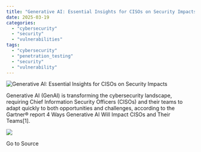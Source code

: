```yaml
---
title: "Generative AI: Essential Insights for CISOs on Security Impacts"
date: 2025-03-19
categories: 
  - "cybersecurity"
  - "security"
  - "vulnerabilities"
tags: 
  - "cybersecurity"
  - "penetration_testing"
  - "security"
  - "vulnerability"
---
```


![Generative AI: Essential Insights for CISOs on Security Impacts](https://www.trustwave.com/hubfs/Blogs/Trustwave_Blog/Headers/Gartner-GenAI-CISO-Blog-Header-1.jpg)

Generative AI (GenAI) is transforming the cybersecurity landscape, requiring Chief Information Security Officers (CISOs) and their teams to adapt quickly to both opportunities and challenges, according to the Gartner® report 4 Ways Generative AI Will Impact CISOs and Their Teams\[1\].

![](https://track.hubspot.com/__ptq.gif?a=21158977&k=14&r=https%3A%2F%2Fwww.trustwave.com%2Fen-us%2Fresources%2Fblogs%2Ftrustwave-blog%2Fgenerative-ai-essential-insights-for-cisos-on-security-impacts%2F&bu=https%253A%252F%252Fwww.trustwave.com%252Fen-us%252Fresources%252Fblogs%252Ftrustwave-blog&bvt=rss)

Go to Source
